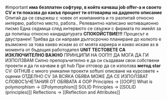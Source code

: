 #important 
**има безплатен софтуер, в който качваш job offer-а и своето CV и ти показва до какъв процент ти отговаряш на даденото описание**
Опитай да се свържеш с човек от компанията и го разпитай относно интервю, работно място, работа..
Релевантно написано мотивационно писмо
Една седмица след интервюто се свържи с фирмата по имейл за да попиташ относно кандидатурата
**СПОКОЙСТВИЕ!!!**
Процесът е двустранен! 
Трябва да си направя дългосрочно планиране до колкото е възможно за това какво искам аз от моята кариера и какво искам аз в момента от бъдещия работодател
**UNIT ТЕСТОВЕТЕ СА ИЗКЛЮЧИТЕЛНО ВАЖНО**
ПРИНЦИПИ НА ООП!!! ДА МОГА ДА ГИ ИЗПОЛЗВАМ
Силно препоръчително е да си създавам свои собствени проекти и да ги качвам в git hub
При отговор да се използва **метод star**
CV:
	GITHUB с много уникални проекти
	softuni описване на курсовете + оценки
	ОТДЕЛНО CV ЗА ВСЯКА ОБЯВА
		МОЖЕ ДА СЕ ИЗПОЛЗВАТ СЛОВОСЪЧЕТАНИЯ ОТ ОБЯВАТА
4 OOP Principles -> [[OOP]]
What is polymorphism -> [[Polymorphism]]
SOLID Principles -> [[SOLID (principles)]]
Reflections -> [[Reflection and Attributes]]